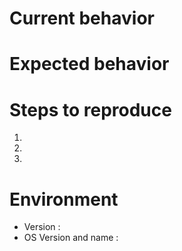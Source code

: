# Current behavior

<!--
Please paste some **screenshots** with the **developer tool** open (console tab) when you report a bug.

If your issue is regarding boostnote mobile, move to https://github.com/BoostIO/boostnote-mobile.
-->

# Expected behavior

# Steps to reproduce

1. 
2. 
3. 

# Environment

- Version :
- OS Version and name :

<!--
Love Boostnote? Please consider supporting us via OpenCollective:
👉  https://opencollective.com/boostnoteio
-->